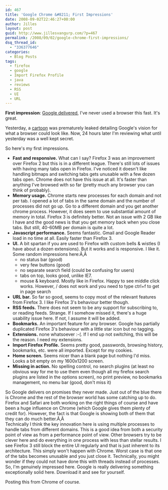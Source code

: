 ```yaml
---
id: 467
title: 'Google Chrome &#8211; First Impressions'
date: 2008-09-02T22:46:27+00:00
author: Jilles
layout: post
guid: http://www.jillesvangurp.com/?p=467
permalink: /2008/09/02/google-chrome-first-impressions/
dsq_thread_id:
  - "336377646"
categories:
  - Blog Posts
tags:
  - firefox
  - google
  - Import Firefox Profile
  - java
  - reviews
  - RSS
  - UI
  - URL
---
```

<strong>First impression</strong>: <a href="http://www.google.com/chrome">Google delivered</a>, I've never used a browser this fast. It's great.

Yesterday, a [cartoon](http://www.google.com/googlebooks/chrome/) was prematurely leaked detailing Google's vision for what a browser could look like. Now, 24 hours later I'm reviewing what until yesterday was a well kept secret.

So here's my first impressions.
<ul>
	<li><strong>Fast and responsive.</strong> What can I say? Firefox 3 was an improvement over Firefox 2 but this is in a different league. There's still lots of issues with having many tabs open in Firefox. I've noticed it doesn't like handling bitmaps and switching tabs gets unusable with a few dozen tabs open. Chrome does not have this issue at all. It's faster than anything I've browsed with so far (pretty much any browser you can think of probably).</li>
	<li><strong>Memory usage.</strong> Chrome starts new processes for each domain and not per tab. I opened a lot of tabs in the same domain and the number of processes did not go up. Go to a different domain and you get another chrome process. However, it does seem to use substantial amount of memory in total. Firefox 3 is definitely better. Not an issue with 2 GB like I have and the good news is that you get memory back when you close tabs. But still, 40-60MB per domain is quite a lot.</li>
	<li><strong>Javascript performance.</strong> Seems fantastic. Gmail and Google Reader load in no time at all. Easily faster than Firefox 3.</li>
	<li><strong>UI.</strong> A bit spartan if you are used to Firefox with custom bells &amp; wistles (I have about a dozen extensions). But it works and is responsive. I like it. Some random impressions here:Ã‚Â 
<ul>
	<li>no status bar (good)</li>
	<li>very few buttons (good)</li>
	<li>no separate search field (could be confusing for users)</li>
	<li>tabs on top, looks good, unlike IE7.</li>
	<li>mouse &amp; keyboard. Mostly like in Firefox. Happy to see middle click works. However, / does not work and you need to type ctrl+f to get in page search</li>
</ul>
</li>
	<li><strong>URL bar.</strong> So far so good, seems to copy most of the relevant features from Firefox 3. I like Firefox 3's behaviour better though.</li>
	<li><strong>RSS feeds.</strong> There does not seem to be any support for subscribing to, or reading feeds. Strange. If I somehow missed it, there's a huge usability issue here. If not, I assume it will be added.</li>
	<li><strong>Bookmarks.</strong> An important feature for any browser. Google has partially duplicated Firefox 3's behaviour with a little star icon but no tagging.</li>
	<li><strong>Extensions.</strong> none whatsoever :-(. If I end up not switching, this will be the reason. I need my extensions.</li>
	<li><strong>Import Firefox Profile.</strong> Seems pretty good, passwords, browsing history, bookmarks, etc. were all imported. Except for my cookies.</li>
	<li><strong>Home screen.</strong> Seems nicer than a blank page but nothing I'd miss. Looks a bit empty on my 1600x1200 screen.</li>
	<li><strong>Missing in action.</strong> No spelling control, no search plugins (at least no obvious way for me to use them even though all my firefox search plugins are listed in the options screen), no print preview, no bookmarks management, no menu bar (good, don't miss it)</li>
</ul>
<div>So Google delivers on promises they never made. Just out of the blue there is Chrome and the rest of the browser world has some catching up to do. Firefox and Safari are both working on the right things of course and have been a huge influence on Chrome (which Google gives them plenty of credit for). However, the fact is that Google is showing both of them that they can do much better.Ã‚Â </div>
<div>Technically I think the key innovation here is using multiple processes to handle tabs from different domains. This is a good idea from both a security point of view as from a performance point of view. Other browsers try to be clever here and do everything in one process with less than stellar results. I see Firefox 3 still block the entire UI regularly and that is just inherent to its architecture. This simply won't happen with Chrome. Worst case is that one of the tabs becomes unusable and you just close it. Technically, you might wonder if they could not have done this with threads instead of processes.</div>
So, I'm genuinely impressed here. Google is really delivering something exceptionally solid here. Download it and see for yourself.

Posting this from Chrome of course.